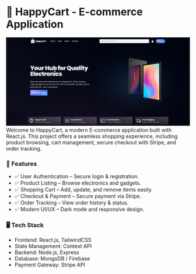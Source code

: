 # 🛒 HappyCart - E-commerce Application
<img src="https://raw.githubusercontent.com/adilisani1/happycart/refs/heads/master/hero%20section.png" alt="">
Welcome to HappyCart, a modern E-commerce application built with React.js. This project offers a seamless shopping experience, including product browsing, cart management, secure checkout with Stripe, and order tracking.

### 🚀 Features
*  ✅ User Authentication – Secure login & registration.
*  ✅ Product Listing – Browse electronics and gadgets.
*  ✅ Shopping Cart – Add, update, and remove items easily.
*  ✅ Checkout & Payment – Secure payment via Stripe.
*  ✅ Order Tracking – View order history & status.
*  ✅ Modern UI/UX – Dark mode and responsive design.

### 🖥️ Tech Stack
*  Frontend: React.js, TailwindCSS
*  State Management: Context API
*  Backend: Node.js, Express 
*  Database: MongoDB / Firebase 
*  Payment Gateway: Stripe API
